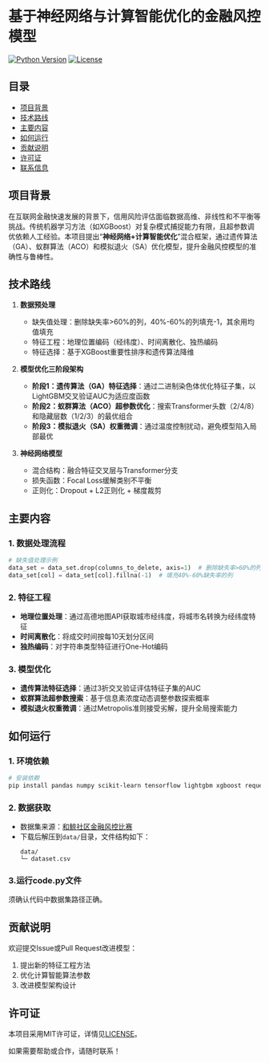 
# 基于神经网络与计算智能优化的金融风控模型

[![Python Version](https://img.shields.io/badge/Python-3.8+-blue.svg)](https://www.python.org/)
[![License](https://img.shields.io/badge/License-MIT-green.svg)](LICENSE)


## 目录
- [项目背景](#项目背景)
- [技术路线](#技术路线)
- [主要内容](#主要内容)
- [如何运行](#如何运行)
- [贡献说明](#贡献说明)
- [许可证](#许可证)
- [联系信息](#联系信息)


## 项目背景
在互联网金融快速发展的背景下，信用风险评估面临数据高维、非线性和不平衡等挑战。传统机器学习方法（如XGBoost）对复杂模式捕捉能力有限，且超参数调优依赖人工经验。本项目提出“**神经网络+计算智能优化**”混合框架，通过遗传算法（GA）、蚁群算法（ACO）和模拟退火（SA）优化模型，提升金融风控模型的准确性与鲁棒性。


## 技术路线
1. **数据预处理**  
   - 缺失值处理：删除缺失率>60%的列，40%-60%的列填充-1，其余用均值填充  
   - 特征工程：地理位置编码（经纬度）、时间离散化、独热编码  
   - 特征选择：基于XGBoost重要性排序和遗传算法降维  

2. **模型优化三阶段架构**  
   - **阶段1：遗传算法（GA）特征选择**：通过二进制染色体优化特征子集，以LightGBM交叉验证AUC为适应度函数  
   - **阶段2：蚁群算法（ACO）超参数优化**：搜索Transformer头数（2/4/8）和隐藏层数（1/2/3）的最优组合  
   - **阶段3：模拟退火（SA）权重微调**：通过温度控制扰动，避免模型陷入局部最优  

3. **神经网络模型**  
   - 混合结构：融合特征交叉层与Transformer分支  
   - 损失函数：Focal Loss缓解类别不平衡  
   - 正则化：Dropout + L2正则化 + 梯度裁剪  


## 主要内容
### 1. 数据处理流程
```python
# 缺失值处理示例
data_set = data_set.drop(columns_to_delete, axis=1)  # 删除缺失率>60%的列
data_set[col] = data_set[col].fillna(-1)  # 填充40%-60%缺失率的列
```

### 2. 特征工程
- **地理位置处理**：通过高德地图API获取城市经纬度，将城市名转换为经纬度特征  
- **时间离散化**：将成交时间按每10天划分区间  
- **独热编码**：对字符串类型特征进行One-Hot编码  

### 3. 模型优化
- **遗传算法特征选择**：通过3折交叉验证评估特征子集的AUC  
- **蚁群算法超参数搜索**：基于信息素浓度动态调整参数探索概率  
- **模拟退火权重微调**：通过Metropolis准则接受劣解，提升全局搜索能力  


## 如何运行
### 1. 环境依赖
```bash
# 安装依赖
pip install pandas numpy scikit-learn tensorflow lightgbm xgboost requests matplotlib seaborn
```

### 2. 数据获取
- 数据集来源：[和鲸社区金融风控比赛](https://www.heywhale.com/home/competition/56cd5f02b89b5bd026cb39c9/content/1)  
- 下载后解压到`data/`目录，文件结构如下：
  ```
  data/
  └─ dataset.csv
  ```
### 3.运行code.py文件
须确认代码中数据集路径正确。

## 贡献说明
欢迎提交Issue或Pull Request改进模型：  
1. 提出新的特征工程方法  
2. 优化计算智能算法参数  
3. 改进模型架构设计  


## 许可证
本项目采用MIT许可证，详情见[LICENSE](LICENSE)。

如果需要帮助或合作，请随时联系！

